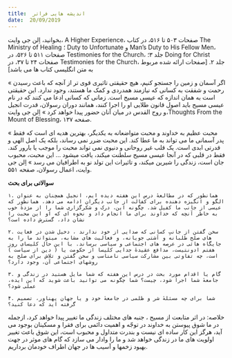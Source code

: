 ```yaml
---
title:  اندیشه هایی فراتر
date:  20/09/2019
---
```


بخوانید، اِلن جی وایت، A Higher Experience، صفحات ۵۰۳ تا ۵۱۶، در کتاب The Ministry of Healing ؛ Duty to Unfortunate و Man’s Duty to His Fellow Men، صفحات ۵۱۱ تا ۵۲۶، در Testimonies for the Church، جلد ۳؛ Doing for Christ صفحات ۲۴ تا ۳۷، در Testimonies for the Church، جلد ۲. [صفحات ارائه شده مربوط به متن انگلیسی کتاب ها می باشد]

« اگر آسمان و زمین را جستجو کنیم، هیچ حقیقتی تاثیری قوی تر از آنچه که باعث رسیدن رحمت و شفقت به کسانی که نیازمند همدردی و کمک ما هستند، وجود ندارد. این حقیقتی است به همان اندازه که عیسی مسیح است. زمانی که کسانی ادعا می کنند که در نام عیسی مسیح باید اصول قانون طلایی او را اجرا کنند، همانند دوران رسولان، قدرت انجیل و روح القدس در میان آنان حضور پیدا خواهد کرد » اِلن جی وایت،Thoughts From the Mount of Blessing، صفحه ۱۳۷.

« محبت عظیم به خداوند و محبت متواضعانه به یکدیگر، بهترین هدیه ای است که فقط پدر آسمانی ما می تواند به ما عطا کند. این محبت ضرر نمی رساند، بلکه یک اصل الهی و قدرتی ابدی است. یک قلب غیر روحانی و دنیوی نمی تواند محبت را موجب یا بارور کند. فقط در قلبی که در آنجا عیسی مسیح سلطنت میکند، یافت میشود … این محبت، محبوب جان است، زندگی را شیرین میکند، و تاثیرات این تولد نو به اطرافیان می رسد » اِلن جی وایت، اعمال رسولان، صفحه ۵۵۱.

**سوالاتی برای بحث**

`۱. همانطور که در مطالعهٔ درس این هفته دیده ایم، انجیل همچنان به عنوان الگو و انگیزه دهنده برای کفالت از جانب دیگران ادامه می دهد، همانطور که عیسی از جانب ما کفیل شد. چگونه این، درک و شکرگزاری شما را از مژدهٔ خوب به خاطر آنچه که خداوند برای ما انجام داد و نحوه ای که او این محبت را نشان داد، گسترش داده است؟`

`۲. سخن گفتن از جانبِ کسانی که صدایی از خود ندارند ، دخیل شدن در فعایت های صلح طلبانه و آشتی جویانه، و فعالیت های مشابه، میتواند ما را به جایگاه هائی در عرصه های اجتماعی و سیاسی برساند. با این حال کلیسای روز هفتم ادونتیست، مدافع عقیدهٔ جدایی کلیسا از حکومت یا ( دین از سیاست ) است، چه تفاوتی بین مشارکت سیاسی نامناسب و سخن گفتن و تلاش برای صلح به روشهای اجتماعی آن، وجود دارد؟`

`۳. گام یا اقدام مورد بحث در درس این هفته که شما مایل هستید در زندگی و جامعهٔ شما اجرا شود، چیست؟ شما چگونه می توانید باعث شوید که این ایده، عملی شود؟`

`۴. شما برای چه مسئلهٔ شر و ظلمی در جامعهٔ خود و یا جهان پهناور، تصمیم گرفته اید که دعا کنید؟`

خلاصه: در اثر متابعت از مسیح ، جنبه های مختلف زندگی ما تغییر پیدا خواهد کرد، ازجمله در ما شوق پیوستن به خداوند در توجّه و اهمیت دائمی برای فقرا و مسکینان بوجود می آید، هرگز این کار ساده ای نیست و بندرت متداول و محبوب است، این شوق باعث تغییر اولویت های ما در زندگی خواهد شد و ما را وادار می سازد که گام های موثر در جهت بهبود زخمها و آسیب ها در جهان اطراف خودمان برداریم.